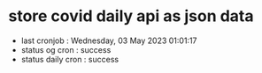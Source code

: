 # store covid daily api as json data

- last cronjob : Wednesday, 03 May 2023 01:01:17
- status og cron : success
- status daily cron : success
      
      